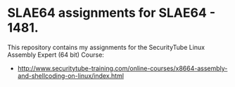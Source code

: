 # SLAE64 assignments for SLAE64 - 1481.
This repository contains my assignments for the SecurityTube Linux Assembly Expert (64 bit) Course:
- http://www.securitytube-training.com/online-courses/x8664-assembly-and-shellcoding-on-linux/index.html
